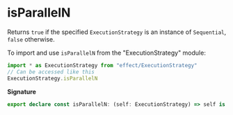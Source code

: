# isParallelN

Returns `true` if the specified `ExecutionStrategy` is an instance of
`Sequential`, `false` otherwise.

To import and use `isParallelN` from the "ExecutionStrategy" module:

```ts
import * as ExecutionStrategy from "effect/ExecutionStrategy"
// Can be accessed like this
ExecutionStrategy.isParallelN
```

**Signature**

```ts
export declare const isParallelN: (self: ExecutionStrategy) => self is ParallelN
```
